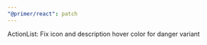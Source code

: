 ```yaml
---
"@primer/react": patch
---
```


ActionList: Fix icon and description hover color for danger variant
